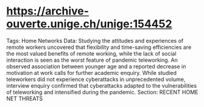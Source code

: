 # https://archive-ouverte.unige.ch/unige:154452

Tags: Home Networks
Data: Studying the attitudes and experiences of remote workers uncovered that flexibility and time-saving efficiencies are the most valued benefits of remote working, while the lack of social interaction is seen as the worst feature of pandemic teleworking. An observed association between younger age and a reported decrease in motivation at work calls for further academic enquiry. While studied teleworkers did not experience cyberattacks in unprecedented volume, interview enquiry confirmed that cyberattacks adapted to the vulnerabilities of teleworking and intensified during the pandemic.
Section: RECENT HOME NET THREATS